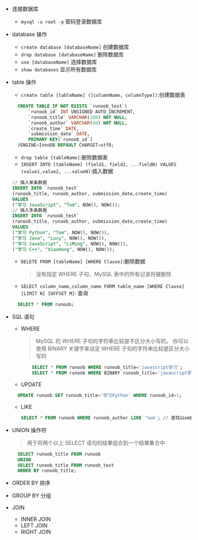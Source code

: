 - 连接数据库

  - `mysql -u root -p` 密码登录数据库

- database 操作
  - `create database [databaseName]` 创建数据库
  - `drop database [databaseName]` 删除数据库
  - `use [databaseName]` 选择数据库
  - `show databases` 显示所有数据库
- table 操作

  - `create table [tableName] ([columnName, columnType])`:创建数据表

  ```sql
    CREATE TABLE IF NOT EXISTS `runoob_test`(
        `runoob_id` INT UNSIGNED AUTO_INCREMENT,
        `runoob_title` VARCHAR(100) NOT NULL,
        `runoob_author` VARCHAR(40) NOT NULL,
        `create_time` DATE,
        `submission_date` DATE,
        PRIMARY KEY(`runoob_id`)
    )ENGINE=InnoDB DEFAULT CHARSET=utf8;
  ```

  - `drop table [tableName]`:删除数据表
  - `INSERT INTO [tableName] (field1, field2, ...fieldN) VALUES (value1,value2, ...valueN)`:插入数据

  ```sql
  // 插入单条数据
  INSERT INTO `runoob_test`
  (runoob_title, runoob_author, submission_date,create_time)
  VALUES
  ("学习 JavaScript", "Tom", NOW(), NOW());
  // 插入多条数据
  INSERT INTO `runoob_test`
  (runoob_title, runoob_author, submission_date,create_time)
  VALUES
  ("学习 Python", "Tom", NOW(), NOW()),
  ("学习 Java", "Lucy", NOW(), NOW()),
  ("学习 JavaScript", "LiMing", NOW(), NOW()),
  ("学习 C++", "XiaoHong", NOW(), NOW());
  ```

  - `DELETE FROM [tableName] [WHERE Clause]`:删除数据
    > 没有指定 WHERE 子句，MySQL 表中的所有记录将被删除
  - `SELECT column_name,column_name FORM table_name [WHERE Clause] [LIMIT N] [OFFSET M]`: 查询

  ```sql
    SELECT * FROM runoob;
  ```

- SQL 语句

  - WHERE
    > MySQL 的 WHERE 子句的字符串比较是不区分大小写的。 你可以使用 BINARY 关键字来设定 WHERE 子句的字符串比较是区分大小写的
    ```sql
        SELECT * FROM runoob WHERE runoob_title='javascript学习';
        SELECT * FROM runoob WHERE BINARY runoob_title='javascript学习';
    ```
  - UPDATE

  ```sql
    UPDATE runoob SET runoob_title='学习Python' WHERE runoob_id=1;
  ```

  - LIKE

    ```sql
    SELECT * FROM runoob WHERE runoob_author LIKE '%om'; // 查找以om结尾的数据
    ```

- UNION 操作符

  > 用于将两个以上 SELECT 语句的结果组合到一个结果集合中

  ```sql
    SELECT runoob_title FROM runoob
    UNION
    SELECT runoob_title FROM runoob_test
    ORDER BY runoob_title;
  ```

- ORDER BY 排序
- GROUP BY 分组
- JOIN
  - INNER JOIN
  - LEFT JOIN
  - RIGHT JOIN
